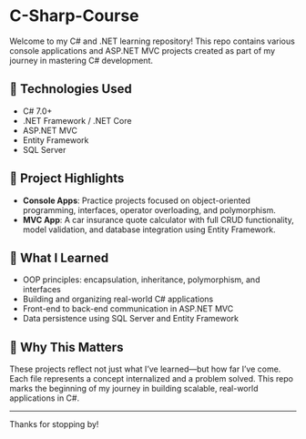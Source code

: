 # C-Sharp-Course
Welcome to my C# and .NET learning repository! This repo contains various console applications and ASP.NET MVC projects created as part of my journey in mastering C# development.

## 🔧 Technologies Used

- C# 7.0+
- .NET Framework / .NET Core
- ASP.NET MVC
- Entity Framework
- SQL Server

## 📂 Project Highlights

- **Console Apps**: Practice projects focused on object-oriented programming, interfaces, operator overloading, and polymorphism.
- **MVC App**: A car insurance quote calculator with full CRUD functionality, model validation, and database integration using Entity Framework.

## 🚀 What I Learned

- OOP principles: encapsulation, inheritance, polymorphism, and interfaces
- Building and organizing real-world C# applications
- Front-end to back-end communication in ASP.NET MVC
- Data persistence using SQL Server and Entity Framework

## 🙌 Why This Matters

These projects reflect not just what I’ve learned—but how far I’ve come. Each file represents a concept internalized and a problem solved. This repo marks the beginning of my journey in building scalable, real-world applications in C#.

---

Thanks for stopping by!
